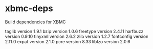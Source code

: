 xbmc-deps
=========

Build dependencies for XBMC


taglib version 1.9.1
bzip version 1.0.6
freetype version 2.4.11
harfbuzz version 0.9.10
tinyxml version 2.6.2
zlib version 1.2.7
fontconfig version 2.11.0
expat version 2.1.0
pcre version 8.33
liblzo version 2.0.6